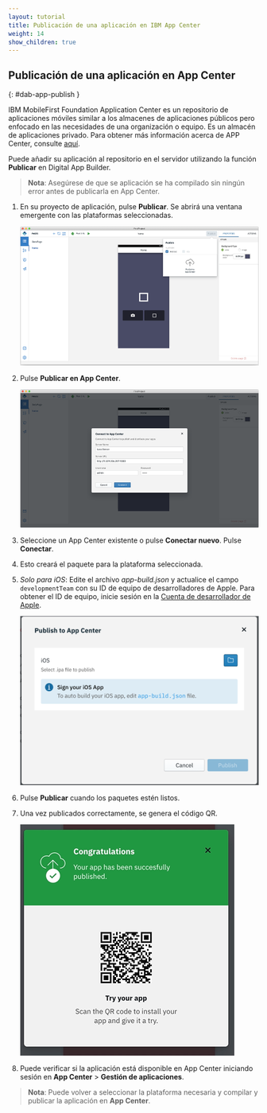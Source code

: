 ```yaml
---
layout: tutorial
title: Publicación de una aplicación en IBM App Center
weight: 14
show_children: true
---
```

<!-- NLS_CHARSET=UTF-8 -->

## Publicación de una aplicación en App Center
{: #dab-app-publish }

IBM MobileFirst Foundation Application Center es un repositorio de aplicaciones móviles similar a los almacenes de aplicaciones públicos pero enfocado en las necesidades de una organización o equipo. Es un almacén de aplicaciones privado. Para obtener más información acerca de APP Center, consulte [aquí](http://mobilefirstplatform.ibmcloud.com/tutorials/en/foundation/8.0/appcenter/app-center-tutorial/). 

Puede añadir su aplicación al repositorio en el servidor utilizando la función **Publicar** en Digital App Builder.

>**Nota**: Asegúrese de que se aplicación se ha compilado sin ningún error antes de publicarla en App Center.

1. En su proyecto de aplicación, pulse **Publicar**. Se abrirá una ventana emergente con las plataformas seleccionadas. 

    ![Publicar](dab-publish.png)

2. Pulse **Publicar en App Center**.

    ![Publicar en App Center](dab-publish-app-center.png)

3. Seleccione un App Center existente o pulse **Conectar nuevo**. Pulse **Conectar**.
4. Esto creará el paquete para la plataforma seleccionada. 
5. *Solo para iOS*: Edite el archivo *app-build.json* y actualice el campo `developmentTeam` con su ID de equipo de desarrolladores de Apple. Para obtener el ID de equipo, inicie sesión en la [Cuenta de desarrollador de Apple](https://developer.apple.com/account/#/membership). 

    ![Publicar iOS](dab-publish-ios.png)

6. Pulse **Publicar** cuando los paquetes estén listos. 
7. Una vez publicados correctamente, se genera el código QR. 

    ![Publicar en código QR de App Center](dab-publish-code-scan.png)

8. Puede verificar si la aplicación está disponible en App Center iniciando sesión en **App Center** > **Gestión de aplicaciones**.

>**Nota**: Puede volver a seleccionar la plataforma necesaria y compilar y publicar la aplicación en **App Center**.

